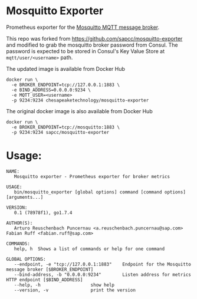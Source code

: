 Mosquitto Exporter
=============================
Prometheus exporter for the [Mosquitto MQTT message broker](https://mosquitto.org/).

This repo was forked from https://github.com/sapcc/mosquitto-exporter and modified to grab the mosquitto broker password from Consul. The password is expected to be stored in Consul's Key Value Store at `mqtt/user/<username>` path.

The updated image is available from Docker Hub
```
docker run \
  -e BROKER_ENDPOINT=tcp://127.0.0.1:1883 \
  -e BIND_ADDRESS=0.0.0.0:9234 \
  -e MQTT_USER=<username>
  -p 9234:9234 chesapeaketechnology/mosquitto-exporter
```

The original docker image is also available from Docker Hub
```
docker run \
  -e BROKER_ENDPOINT=tcp://mosquitto:1883 \
  -p 9234:9234 sapcc/mosquitto-exporter
```


Usage:
======

```
NAME:
   Mosquitto exporter - Prometheus exporter for broker metrics

USAGE:
   bin/mosquitto_exporter [global options] command [command options] [arguments...]

VERSION:
   0.1 (78978f1), go1.7.4

AUTHOR(S):
   Arturo Reuschenbach Puncernau <a.reuschenbach.puncernau@sap.com> Fabian Ruff <fabian.ruff@sap.com>

COMMANDS:
   help, h	Shows a list of commands or help for one command

GLOBAL OPTIONS:
   --endpoint, -e "tcp://127.0.0.1:1883"	Endpoint for the Mosquitto message broker [$BROKER_ENDPOINT]
   --bind-address, -b "0.0.0.0:9234"		Listen address for metrics HTTP endpoint [$BIND_ADDRESS]
   --help, -h					show help
   --version, -v				print the version

```

